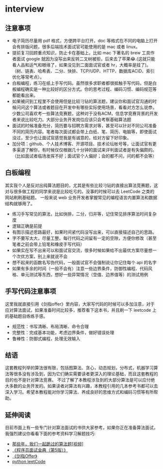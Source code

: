 # interview

## 注意事项

* 电子简历尽量用 pdf 格式，方便跨平台打开。doc 等格式在不同的电脑上打开会有排版问题，很多后端技术面试官可能使用的是 mac 或者 linux。
* 提前复习回顾重点知识，防止卡在基础上。比如 mac 下著名的 brew 工具作者面试 google 就因为没写出来反转二叉树被拒，后来去了苹果😂.\(这就只能看人品和运气和眼缘了，如果没见到二面面试官或者 hr，大概率是挂了\)。（树、链表、哈希表、二分、快排、TCP/UDP、HTTP、数据库ACID、索引优化等常考点）。
* 白板编程，练习在纸上手写代码。虽然很多求职者都很抵触手写代码，但是白板编程确实是一种比较好的区分方式。你的思考过程、编码习惯、编码规范等都能看出来。
* 如果被问到工程里不会使用但是比较刁钻的算法题，建议你和面试官沟通的时候问问这个算法或者题目在开发中有哪些实际使用场景，看看对方怎么说😎。少数公司喜欢考一些算法竞赛题，这种对于没有ACM，信息学竞赛背景的开发者来说比较吃力。大部分业务开发岗位应该只会考察基础算法题
* 面试的时候准备充分，简历要与招聘方需求对等，甚至可以针对不同公司准备不同的简历内容。笔者每次面试都会带上白纸、笔、简历、电脑等，即使面试没过，至少也让面试官感觉我是有诚意的，给对方留下好印象。
* 加分项：github、个人技术博客、开源项目、技术论坛帐号等，让面试官有更多渠道了解你，有时候仅仅根据几十分钟的面试来评判面试者是有失偏颇的。（比如面试者临场发挥不好；面试官个人偏好；会的都不问，问的都不会等）

## 白板编程

其实我个人是反对出纯算法题目的，尤其是有些比较刁钻的直接出算法竞赛题，这对与很多做工程的同学来说是比较吃亏的。没事的时候可以去 LeetCode 之类的网站刷刷基础题。 一般来说 web 业务开发者掌握常见的编程语言内置算法和数据结构就够用了。

* 练习手写常见的算法，比如快排，二分，归并等，记住常见排序算法时间复杂度
* 逻辑正确是前提
* 有图示描述思路最好，如果时间紧代码没写出来，可以直接描述自己的思路。
* 字不要写太大，尽量工整。每行代码之间留有一定的空隙，方便你修改（甚至笔者之前会带上铅笔和橡皮手写代码）
* 如果实在写不出来可以和面试官交流，很多时候如果给不出最优方案尽量想一个次优方案，别上来就说不会
* 想不起来的函数名写伪代码，一般面试官不会强制说让你记住每个 api 的名字
* 如果有多余的时间（一般不会有）注意一些边界条件，防御性编程、代码风格、单元测试等东西，想好一些异常情况（空值、边界值等）的测试用例

## 手写代码注意事项

这里我就直接引用《剑指offer》里内容，大家写代码的时候可以多加注意，对于应对算法面试，如果准备时间比较多，推荐看下这本书，并且刷一下 leetcode 上的基础题目练练手感。

* 规范性：书写清晰、布局清晰、命令合理
* 完整性：完成基本功能，考虑边界条件，做好错误处理
* 鲁棒性：防御式编程，处理无效输入

## 结语

这套教程列举的算法很有限，包括图算法、贪心，动态规划，分布式，机器学习算法等很多没有涉及到，因为它们确实需要读者更深入的理论基础，而且这套教程的目的也不是针对算法竞赛。 不过了解了本教程涉及到的大部分算法是可以应付绝大多数的业务开发的。如果读者对算法有兴趣，本教程引用的几本参考书都可以去深入学习。希望本教程能对你学习算法、养成良好的思维方式和编码习惯等有所帮助。

## 延伸阅读

目前市面上有一些专门针对算法面试的书供大家参考，如果你正在准备算法面试，我强烈建议你看看下面的参考资料学习解题技巧:

* [那些年，我们一起跪过的算法题\[视频\]](https://zhuanlan.zhihu.com/p/35175401)
* [《程序员面试金典（第5版）》](https://book.douban.com/subject/25753386/)
* [《剑指Offer》](https://book.douban.com/subject/25910559/)
* [python leetCode](https://github.com/HuberTRoy/leetCodek)

